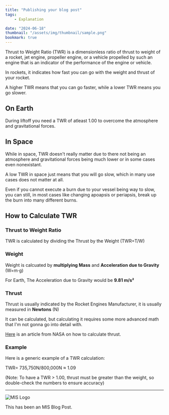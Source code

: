 ```yaml
---
title: "Publishing your blog post"
tags:
    - Explanation

date: "2024-06-18"
thumbnail: "/assets/img/thumbnail/sample.png"
bookmark: true
---
```


Thrust to Weight Ratio (TWR) is a dimensionless ratio of thrust to weight of a rocket, jet engine, propeller engine, or a vehicle propelled by such an engine that is an indicator of the performance of the engine or vehicle.

In rockets, it indicates how fast you can go with the weight and thrust of your rocket.

A higher TWR means that you can go faster, while a lower TWR means you go slower.

## On Earth

During liftoff you need a TWR of atleast 1.00 to overcome the atmosphere and gravitational forces.

## In Space

While in space, TWR doesn't really matter due to there not being an atmosphere and gravitational forces being much lower or in some cases even nonexistant.

A low TWR in space just means that you will go slow, which in many use cases does not matter at all.

Even if you cannot execute a burn due to your vessel being way to slow, you can still, in most cases like changing apoapsis or periapsis, break up the burn into many different burns.

## How to Calculate TWR

### Thrust to Weight Ratio

TWR is calculated by dividing the Thrust by the Weight (TWR=T/W)

### Weight

Weight is calcuated by **multiplying Mass** and **Acceleration due to Gravity** (W=m⋅g)

For Earth, The Acceleration due to Gravity would be **9.81 m/s²**

### Thrust

Thrust is usually indicated by the Rocket Engines Manufacturer, it is usually measured in **Newtons** (N)

It can be calculated, but calculating it requires some more advanced math that I'm not gonna go into detail with.

[Here](https://www.grc.nasa.gov/WWW/k-12/airplane/rktthsum.html) is an article from NASA on how to calculate thrust.

### Example

Here is a generic example of a TWR calculation:

TWR= 735,750N/800,000N ≈ 1.09

(Note: To have a TWR > 1.00, thrust must be greater than the weight, so double-check the numbers to ensure accuracy)

---

![MIS Logo](/images/miko.png)

This has been an MIS Blog Post.
